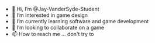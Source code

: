- 👋 Hi, I’m @Jay-VanderSyde-Student
- 👀 I’m interested in game design
- 🌱 I’m currently learning software and game development
- 💞️ I’m looking to collaborate on a game
- 📫 How to reach me ... don't try to

<!---
Jay-VanderSyde-Student/Jay-VanderSyde-Student is a ✨ special ✨ repository because its `README.md` (this file) appears on your GitHub profile.
You can click the Preview link to take a look at your changes.
--->
